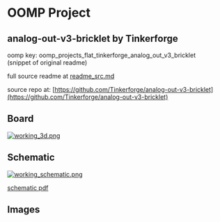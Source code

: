 # OOMP Project  
## analog-out-v3-bricklet  by Tinkerforge  
  
oomp key: oomp_projects_flat_tinkerforge_analog_out_v3_bricklet  
(snippet of original readme)  
  
  
  full source readme at [readme_src.md](readme_src.md)  
  
source repo at: [https://github.com/Tinkerforge/analog-out-v3-bricklet](https://github.com/Tinkerforge/analog-out-v3-bricklet)  
## Board  
  
[![working_3d.png](working_3d_600.png)](working_3d.png)  
## Schematic  
  
[![working_schematic.png](working_schematic_600.png)](working_schematic.png)  
  
[schematic pdf](working_schematic.pdf)  
## Images  
